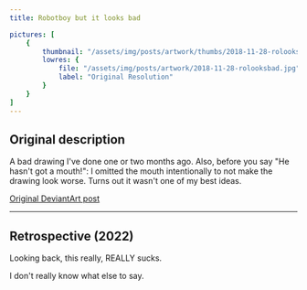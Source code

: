 ```yaml
---
title: Robotboy but it looks bad

pictures: [
	{
		thumbnail: "/assets/img/posts/artwork/thumbs/2018-11-28-rolooksbad.jpg",
		lowres: {
			file: "/assets/img/posts/artwork/2018-11-28-rolooksbad.jpg",
			label: "Original Resolution"
		}
	}
]
---
```

## Original description
A bad drawing I've done one or two months ago. Also, before you say "He hasn't got a mouth!": I omitted the mouth intentionally to not make the drawing look worse. Turns out it wasn't one of my best ideas.

[Original DeviantArt post](https://www.deviantart.com/phantomdoom741/art/Robotboy-but-it-looks-bad-778203622)

---

## Retrospective (2022)
Looking back, this really, REALLY sucks.

I don't really know what else to say.

